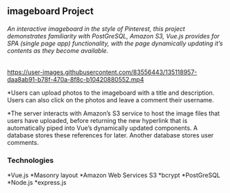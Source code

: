 ## imageboard Project

###### An interactive imageboard in the style of Pinterest, this project demonstrates familiarity with PostGreSQL, Amazon S3, Vue.js provides for SPA (single page app) functionality, with the page dynamically updating it’s contents as they become available.

https://user-images.githubusercontent.com/83556443/135118957-daa8ab91-b78f-470a-8f8c-b10420880552.mp4

*Users can upload photos to the imageboard with a title and description. Users can also click on the photos and leave a comment their username.

*The server interacts with Amazon’s S3 service to host the image files that users have uploaded, before returning the new hyperlink that is automatically piped into Vue’s dynamically updated components. A database stores these references for later. Another database stores user comments.

### Technologies

*Vue.js
*Masonry layout
*Amazon Web Services S3
*bcrypt
*PostGreSQL
*Node.js
*express.js

